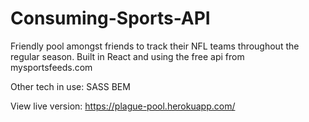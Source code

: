 # Consuming-Sports-API

Friendly pool amongst friends to track their NFL teams throughout the regular season.
Built in React and using the free api from mysportsfeeds.com

Other tech in use:
SASS
BEM

View live version: https://plague-pool.herokuapp.com/
